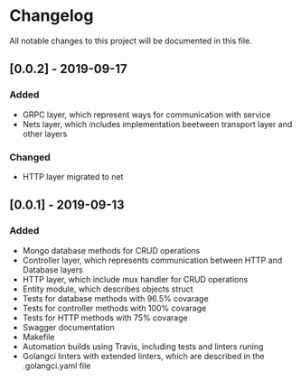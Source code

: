 # Changelog

All notable changes to this project will be documented in this file.

## [0.0.2] - 2019-09-17

### Added

- GRPC layer, which represent ways for communication with service
- Nets layer, which includes implementation beetween transport layer and other layers

### Changed

- HTTP layer migrated to net

## [0.0.1] - 2019-09-13

### Added

- Mongo database methods for CRUD operations
- Controller layer, which represents communication between HTTP and Database layers
- HTTP layer, which include mux handler for CRUD operations
- Entity module, which describes objects struct
- Tests for database methods with 96.5% covarage
- Tests for controller methods with 100% covarage
- Tests for HTTP methods with 75% covarage
- Swagger documentation
- Makefile
- Automation builds using Travis, including tests and linters runing
- Golangci linters with extended linters, which are described in the .golangci.yaml file

